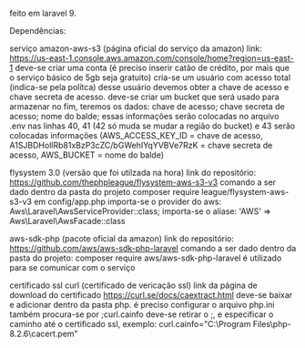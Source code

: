 feito em laravel 9.

Dependências:

serviço amazon-aws-s3 (página oficial do serviço da amazon)
link:
https://us-east-1.console.aws.amazon.com/console/home?region=us-east-1
deve-se criar uma conta (é preciso inserir catão de crédito, por mais que o serviço básico de 5gb seja gratuito)
cria-se um usuário com acesso total (indica-se pela polítca)
desse usuário devemos obter a chave de acesso e chave secreta de acesso.
deve-se criar um bucket que será usado para armazenar
no fim, teremos os dados:
chave de acesso;
chave secreta de acesso;
nome do balde;
essas informações serão colocadas no arquivo .env 
nas linhas 40, 41 (42 só muda se mudar a região do bucket) e 43 serão colocadas informações (AWS_ACCESS_KEY_ID = chave de acesso, A1SJBDHollRb81xBzP3cZC/bGWehIYqYVBVe7RzK = chave secreta de acesso, AWS_BUCKET = nome do balde)

flysystem 3.0 (versão que foi utilzada na hora)
link do repositório:
https://github.com/thephpleague/flysystem-aws-s3-v3
comando a ser dado dentro da pasta do projeto
composer require league/flysystem-aws-s3-v3
em config/app.php
importa-se o provider do aws: Aws\Laravel\AwsServiceProvider::class;
importa-se o aliase: 'AWS' => Aws\Laravel\AwsFacade::class


aws-sdk-php (pacote oficial da amazon)
link do repositório:
https://github.com/aws/aws-sdk-php-laravel
comando a ser dado dentro da pasta do projeto:
composer require aws/aws-sdk-php-laravel
é utilizado para se comunicar com o serviço

certificado ssl curl (certificado de vericação ssl)
link da página de download do certificado
https://curl.se/docs/caextract.html
deve-se baixar e adicionar dentro da pasta php.
é preciso configurar o arquivo php.ini também
procura-se por ;curl.cainfo
deve-se retirar o ;, e especificar o caminho até o certificado ssl, exemplo:
curl.cainfo="C:\Program Files\php-8.2.6\cacert.pem"